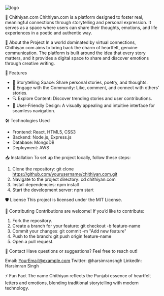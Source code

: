 ![logo](https://github.com/user-attachments/assets/8ef5f922-57b8-49b8-bd56-a470debaf60d)

🌟 Chithiyan.com
Chithiyan.com is a platform designed to foster real, meaningful connections through storytelling and personal expression. It serves as a space where users can share their thoughts, emotions, and life experiences in a poetic and authentic way.

🌟 About the Project
In a world dominated by virtual connections, Chithiyan.com aims to bring back the charm of heartfelt, genuine communication. The platform is built around the idea that every story matters, and it provides a digital space to share and discover emotions through creative writing.

🚀 Features
- 📝 Storytelling Space: Share personal stories, poetry, and thoughts.
- 💬 Engage with the Community: Like, comment, and connect with others' stories.
- 🔍 Explore Content: Discover trending stories and user contributions.
- 🎨 User-Friendly Design: A visually appealing and intuitive interface for seamless navigation.

🛠️ Technologies Used
- Frontend: React, HTML5, CSS3
- Backend: Node.js, Express.js
- Database: MongoDB
- Deployment: AWS

📥 Installation
To set up the project locally, follow these steps:
1. Clone the repository: git clone https://github.com/yourusername/chithiyan.com.git
2. Navigate to the project directory: cd chithiyan.com
3. Install dependencies: npm install
4. Start the development server: npm start

🛡️ License
This project is licensed under the MIT License.

🌟 Contributing
Contributions are welcome! If you’d like to contribute:
1. Fork the repository.
2. Create a branch for your feature: git checkout -b feature-name
3. Commit your changes: git commit -m "Add new feature"
4. Push to the branch: git push origin feature-name
5. Open a pull request.

💬 Contact
Have questions or suggestions? Feel free to reach out!

Email: YourEmail@example.com
Twitter: @harsimransngh
LinkedIn: Harsimran Singh

⚡ Fun Fact
The name Chithiyan reflects the Punjabi essence of heartfelt letters and emotions, blending traditional storytelling with modern technology.

